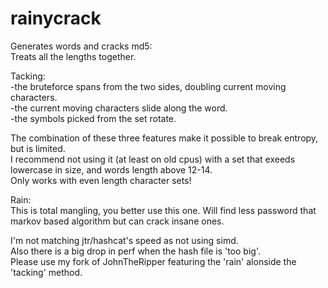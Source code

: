# rainycrack
Generates words and cracks md5:  
Treats all the lengths together.  

Tacking:  
-the bruteforce spans from the two sides, doubling current moving characters.  
-the current moving characters slide along the word.  
-the symbols picked from the set rotate.

The combination of these three features make it possible to break entropy, but is limited.  
I recommend not using it (at least on old cpus) with a set that exeeds lowercase in size, and words length above 12-14.  
Only works with even length character sets!  

Rain:  
This is total mangling, you better use this one. Will find less password that markov based algorithm but can crack insane ones.  

I'm not matching jtr/hashcat's speed as not using simd.  
Also there is a big drop in perf when the hash file is 'too big'.  
Please use my fork of JohnTheRipper featuring the 'rain' alonside the 'tacking' method. 




